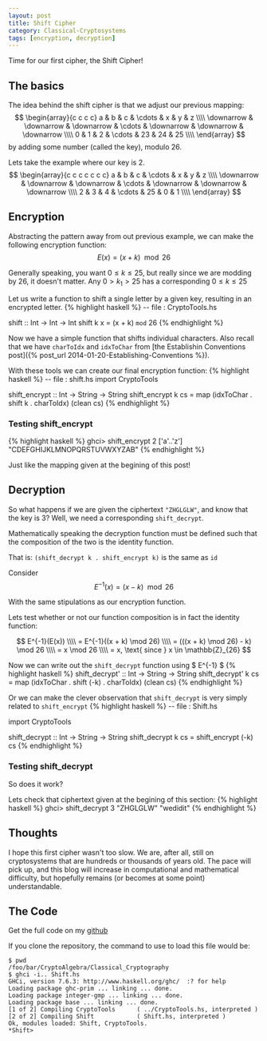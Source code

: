 ```yaml
---
layout: post
title: Shift Cipher
category: Classical-Cryptosystems
tags: [encryption, decryption]
---
```


Time for our first cipher, the Shift Cipher!



## The basics

The idea behind the shift cipher is that we adjust our previous mapping:
$$
\begin{array}{c c c c}
 a & b & c & \cdots & x & y & z \\\\
 \downarrow & \downarrow & \downarrow & \cdots & \downarrow & \downarrow & \downarrow \\\\
 0 & 1 & 2 & \cdots & 23 & 24 & 25 \\\\
 \end{array}
$$
by adding some number (called the key), modulo 26.

Lets take the example where our key is 2.
$$
\begin{array}{c c c c c c c}
 a & b & c & \cdots & x & y & z \\\\
 \downarrow & \downarrow & \downarrow & \cdots & \downarrow & \downarrow & \downarrow \\\\
 2 & 3 & 4 & \cdots & 25 & 0 & 1 \\\\
 \end{array}
$$

## Encryption

Abstracting the pattern away from out previous example, we can make the
following encryption function:
$$
E(x) = (x + k) \mod 26
$$

Generally speaking, you want $0 \leq k \leq 25$, but really since we are modding
by 26, it doesn't matter.  Any $0 > k_1 > 25$ has a corresponding
$0 \leq k \leq 25$


Let us write a function to shift a single letter by a given key, resulting
in an encrypted letter.
{% highlight haskell %}
-- file : CryptoTools.hs

shift :: Int -> Int -> Int
shift k x = (x + k) `mod` 26
{% endhighlight %}

Now we have a simple function that shifts individual characters.
Also recall that we have `charToIdx` and `idxToChar` from
[the Establishin Conventions post]({% post_url 2014-01-20-Establishing-Conventions %}).

With these tools we can create our final encryption function:
{% highlight haskell %}
-- file : shift.hs
import CryptoTools

shift_encrypt :: Int -> String -> String
shift_encrypt k cs = map (idxToChar . shift k . charToIdx) (clean cs)
{% endhighlight %}

### Testing shift_encrypt
{% highlight haskell %}
ghci> shift_encrypt 2 ['a'..'z']
"CDEFGHIJKLMNOPQRSTUVWXYZAB"
{% endhighlight %}

Just like the mapping given at the begining of this post!

## Decryption

So what happens if we are given the ciphertext `"ZHGLGLW"`, and know that the
key is 3? Well, we need a corresponding `shift_decrypt`.

Mathematically speaking the decryption function must be defined such that
the composition of the two is the identity function.

That is: `(shift_decrypt k . shift_encrypt k)` is the same as `id`

Consider
$$
E^{-1}(x) = (x - k) \mod 26
$$

With the same stipulations as our encryption function.

Lets test whether or not our function composition is in fact the identity
function:

$$
E^{-1}(E(x))
\\\\ = E^{-1}((x + k) \mod 26)
\\\\ = (((x + k) \mod 26) - k) \mod 26
\\\\ = x \mod 26
\\\\ = x,  \text{    since } x \in \mathbb{Z}_{26}
$$

Now we can write out the `shift_decrypt` function using $ E^{-1} $
{% highlight haskell %}
shift_decrypt' :: Int -> String -> String
shift_decrypt' k cs = map (idxToChar . shift (-k) . charToIdx) (clean cs)
{% endhighlight %}

Or we can make the clever observation that `shift_decrypt` is very simply
related to `shift_encrypt`
{% highlight haskell %}
-- file : Shift.hs

import CryptoTools

shift_decrypt :: Int -> String -> String
shift_decrypt k cs = shift_encrypt (-k) cs
{% endhighlight %}

### Testing shift_decrypt

So does it work?

Lets check that ciphertext given at the begining of this section:
{% highlight haskell %}
ghci> shift_decrypt 3 "ZHGLGLW"
"wedidit"
{% endhighlight %}

## Thoughts

I hope this first cipher wasn't too slow.  We are, after all, still on
cryptosystems that are hundreds or thousands of years old.  The pace will pick
up, and this blog will increase in computational and mathematical difficulty,
but hopefully remains (or becomes at some point) understandable.

## The Code
Get the full code on my
[github](https://github.com/mgaut72/CryptoAlgebra/blob/master/Classical_Cryptography/Shift.hs)

If you clone the repository, the command to use to load this file would be:
```
$ pwd
/foo/bar/CryptoAlgebra/Classical_Cryptography
$ ghci -i.. Shift.hs
GHCi, version 7.6.3: http://www.haskell.org/ghc/  :? for help
Loading package ghc-prim ... linking ... done.
Loading package integer-gmp ... linking ... done.
Loading package base ... linking ... done.
[1 of 2] Compiling CryptoTools      ( ../CryptoTools.hs, interpreted )
[2 of 2] Compiling Shift            ( Shift.hs, interpreted )
Ok, modules loaded: Shift, CryptoTools.
*Shift>
```


